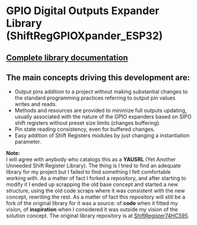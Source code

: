 # GPIO Digital Outputs Expander Library (ShiftRegGPIOXpander_ESP32)  

## [Complete library documentation](https://gabygold67.github.io/ShiftRegGPIOXpander_ESP32/)

## The main concepts driving this development are:
   - Output pins addition to a project without making substantial changes to the standard programming practices referring to output pin values writes and reads.
   - Methods and resources are provided to minimize full outputs updating, usually associated with the nature of the GPIO expanders based on SIPO shift registers without preset size limits (changes buffering).
   - Pin state reading consistency, even for buffered changes.
   - Easy addition of Shift Registers modules by just changing a instantiation parameter.

   **Note:**  
   I will agree with anybody who catalogs this as a **YAUSRL** (Yet Another Unneeded Shift Register Library). The thing is I tried to find an adequate library for my project but I failed to find something I felt comfortable working with. As a matter of fact I forked a repository, and after starting to modify it I ended up scrapping the old base concept and started a new structure, using the old code scraps where it was consistent with the new concept, rewriting the rest. As a matter of fact this repository will still be a fork of the original library for it was a source: of **code** when it fitted my vision, of **inspiration** when I considered it was outside my vision of the solution concept. The original library repository is at [ShiftRegister74HC595](https://github.com/Simsso/ShiftRegister74HC595).